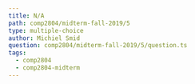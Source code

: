 ```yaml
---
title: N/A
path: comp2804/midterm-fall-2019/5
type: multiple-choice
author: Michiel Smid
question: comp2804/midterm-fall-2019/5/question.ts
tags:
  - comp2804
  - comp2804-midterm
---
```

